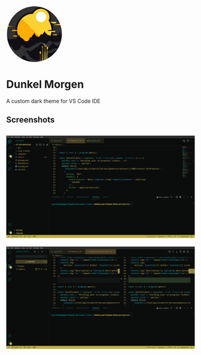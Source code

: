 
<p>
<img src="./docs/dmlogo.png" width="150" alt="logo"/>
<h1>Dunkel Morgen</h1>
</p>
A custom dark theme for VS Code IDE

## Screenshots
![Screenshot 1](./docs/img1.png)
----
![Screenshot 2](./docs/img2.png)
